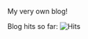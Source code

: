 My very own blog!

Blog hits so far:
<img src="https://hitcounter.pythonanywhere.com/count/tag.svg?url=https%3A%2F%2Fkristjanlink.github.io%2Flinkblog%2F" alt="Hits">
